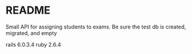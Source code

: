 # README

Small API for assigning students to exams.
Be sure the test db is created, migrated, and empty

rails 6.0.3.4
ruby 2.6.4


